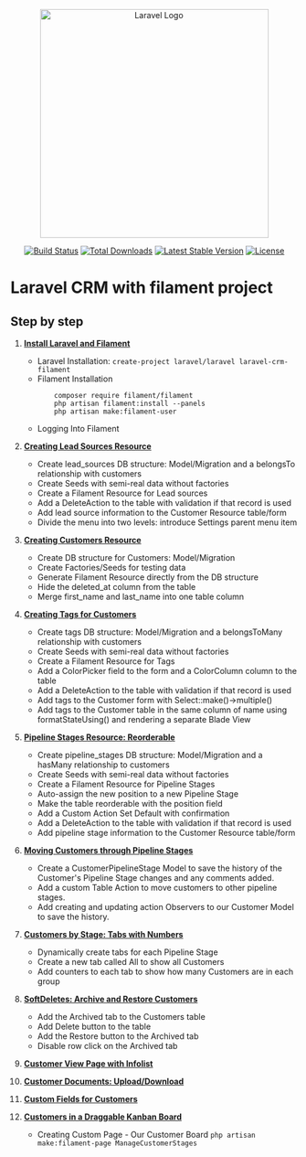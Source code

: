 <p align="center"><a href="https://laravel.com" target="_blank"><img src="https://raw.githubusercontent.com/laravel/art/master/logo-lockup/5%20SVG/2%20CMYK/1%20Full%20Color/laravel-logolockup-cmyk-red.svg" width="400" alt="Laravel Logo"></a></p>

<p align="center">
<a href="https://github.com/laravel/framework/actions"><img src="https://github.com/laravel/framework/workflows/tests/badge.svg" alt="Build Status"></a>
<a href="https://packagist.org/packages/laravel/framework"><img src="https://img.shields.io/packagist/dt/laravel/framework" alt="Total Downloads"></a>
<a href="https://packagist.org/packages/laravel/framework"><img src="https://img.shields.io/packagist/v/laravel/framework" alt="Latest Stable Version"></a>
<a href="https://packagist.org/packages/laravel/framework"><img src="https://img.shields.io/packagist/l/laravel/framework" alt="License"></a>
</p>

# Laravel CRM with filament project

## Step by step

1. **[Install Laravel and Filament](https://github.com/tqt97/laravel-crm-filament/commit/f23830243bacd4772de841d9d503e010ca311566)**

     -  Laravel Installation: ```create-project laravel/laravel laravel-crm-filament```
     - Filament Installation
        ```
            composer require filament/filament
            php artisan filament:install --panels
            php artisan make:filament-user
        ```
     - Logging Into Filament
2. **[Creating Lead Sources Resource](https://github.com/tqt97/laravel-crm-filament/commit/fc2622217ed54bf67d1775b41869820961345696)**
    - Create lead_sources DB structure: Model/Migration and a belongsTo relationship with customers
    - Create Seeds with semi-real data without factories
    - Create a Filament Resource for Lead sources
    - Add a DeleteAction to the table with validation if that record is used
    - Add lead source information to the Customer Resource table/form
    - Divide the menu into two levels: introduce Settings parent menu item
3. **[Creating Customers Resource](https://github.com/tqt97/laravel-crm-filament/commit/3784a997dd0388c3da9d78e2ab65a7252d30ef3a)**
    - Create DB structure for Customers: Model/Migration
    - Create Factories/Seeds for testing data
    - Generate Filament Resource directly from the DB structure
    - Hide the deleted_at column from the table
    - Merge first_name and last_name into one table column
4. **[Creating Tags for Customers](https://github.com/tqt97/laravel-crm-filament/commit/c22677088acbeb812ffd469118bdd63d25350e0e)**
    - Create tags DB structure: Model/Migration and a belongsToMany relationship with customers
    - Create Seeds with semi-real data without factories
    - Create a Filament Resource for Tags
    - Add a ColorPicker field to the form and a ColorColumn column to the table
    - Add a DeleteAction to the table with validation if that record is used
    - Add tags to the Customer form with Select::make()->multiple()
    - Add tags to the Customer table in the same column of name using formatStateUsing() and rendering a separate Blade View
5. **[Pipeline Stages Resource: Reorderable](https://github.com/tqt97/laravel-crm-filament/commit/d2ad40259aeb6ed6c9823f0610e00d4e0dc99df6)**
    - Create pipeline_stages DB structure: Model/Migration and a hasMany relationship to customers
    - Create Seeds with semi-real data without factories
    - Create a Filament Resource for Pipeline Stages
    - Auto-assign the new position to a new Pipeline Stage
    - Make the table reorderable with the position field
    - Add a Custom Action Set Default with confirmation
    - Add a DeleteAction to the table with validation if that record is used
    - Add pipeline stage information to the Customer Resource table/form
6. **[Moving Customers through Pipeline Stages](https://github.com/tqt97/laravel-crm-filament/commit/93410a572e3b6f630e1536e353a921ff1a6d651f)**
    - Create a CustomerPipelineStage Model to save the history of the Customer's Pipeline Stage changes and any comments added.
    - Add a custom Table Action to move customers to other pipeline stages.
    - Add creating and updating action Observers to our Customer Model to save the history.
7. **[Customers by Stage: Tabs with Numbers](https://github.com/tqt97/laravel-crm-filament/commit/69b0ebe6d3d79f2afdfb9ca98534f407a8869c48)**
    - Dynamically create tabs for each Pipeline Stage
    - Create a new tab called All to show all Customers
    - Add counters to each tab to show how many Customers are in each group
8. **[SoftDeletes: Archive and Restore Customers](https://github.com/tqt97/laravel-crm-filament/commit/92c4523cd3bc408a8698bced145928043c4e98f8)**
    - Add the Archived tab to the Customers table
    - Add Delete button to the table
    - Add the Restore button to the Archived tab
    - Disable row click on the Archived tab
9. **[Customer View Page with Infolist](https://github.com/tqt97/laravel-crm-filament/commit/59beb89b72011939b720d8a7ef33d3f7c99a717d)**
10. **[Customer Documents: Upload/Download](https://github.com/tqt97/laravel-crm-filament/commit/c18cef80ab740af812dd5cca90f25ae761db6e72)**
11. **[Custom Fields for Customers](https://github.com/tqt97/laravel-crm-filament/commit/db6e66bf036002f98a166fbfabd046bf48262879)**
12. **[Customers in a Draggable Kanban Board](https://github.com/tqt97/laravel-crm-filament)**
    - Creating Custom Page - Our Customer Board ```php artisan make:filament-page ManageCustomerStages```